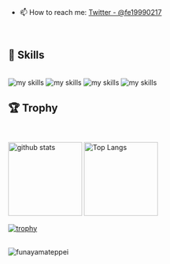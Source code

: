 <br>

- 📫 How to reach me: [Twitter - @fe19990217](https://twitter.com/fe19990217)

<br>

## 🌱 Skills
<br>

<img alt="my skills" src="https://skillicons.dev/icons?theme=dark&perline=7&i=html,css,js,ts,react,next,cs" />
<img alt="my skills" src="https://skillicons.dev/icons?theme=dark&perline=7&i=nodejs,nestjs,php,laravel,mysql,mongo" />
<img alt="my skills" src="https://skillicons.dev/icons?theme=dark&perline=7&i=azure,firebase,githubactions,apollo,graphql,docker" />
<img alt="my skills" src="https://skillicons.dev/icons?theme=dark&perline=7&i=figma,notion" />

<br>

## 🏆 Trophy
<br>

<p align=left> 
  <img alt="github stats" height="150px" src="https://github-readme-stats.vercel.app/api?username=funayamateppei&theme=onedark&show_icons=true" />

  <img alt="Top Langs" height="150px" src="http://github-profile-summary-cards.vercel.app/api/cards/productive-time?username=funayamateppei&theme=onedark&utcOffset=9" />
</p>
  
[![trophy](https://github-profile-trophy.vercel.app/?username=funayamateppei&theme=onedark)](https://github.com/ryo-ma/github-profile-trophy)

<br>

<img src="https://komarev.com/ghpvc/?username=funayamateppei" alt="funayamateppei" />
